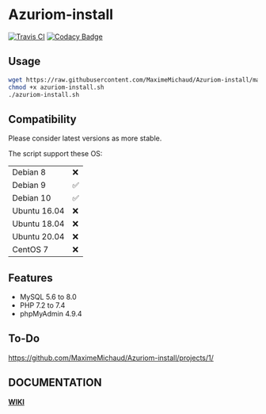 # Azuriom-install
[![Travis CI](https://travis-ci.com/MaximeMichaud/Azuriom-install.svg?branch=master)](https://travis-ci.com/MaximeMichaud/Azuriom-install)
[![Codacy Badge](https://api.codacy.com/project/badge/Grade/d9f1f98d0fd348fe97c95d3dd081a8ff)](https://app.codacy.com/manual/MaximeMichaud/Azuriom-install?utm_source=github.com&utm_medium=referral&utm_content=MaximeMichaud/Azuriom-install&utm_campaign=Badge_Grade_Dashboard)
## Usage
```sh
wget https://raw.githubusercontent.com/MaximeMichaud/Azuriom-install/master/azuriom-install.sh
chmod +x azuriom-install.sh
./azuriom-install.sh
```
## Compatibility
Please consider latest versions as more stable.

The script support these OS:

|        |   |
|--------|---|
| Debian 8 |❌|
| Debian 9 |✅|
| Debian 10 |✅|
| Ubuntu 16.04 |❌|
| Ubuntu 18.04 |❌|
| Ubuntu 20.04 |❌|
| CentOS 7 |❌|
## Features
* MySQL 5.6 to 8.0
* PHP 7.2 to 7.4
* phpMyAdmin 4.9.4
## To-Do
https://github.com/MaximeMichaud/Azuriom-install/projects/1/
## DOCUMENTATION
**[WIKI](https://github.com/MaximeMichaud/Azuriom-install/wiki/)**
